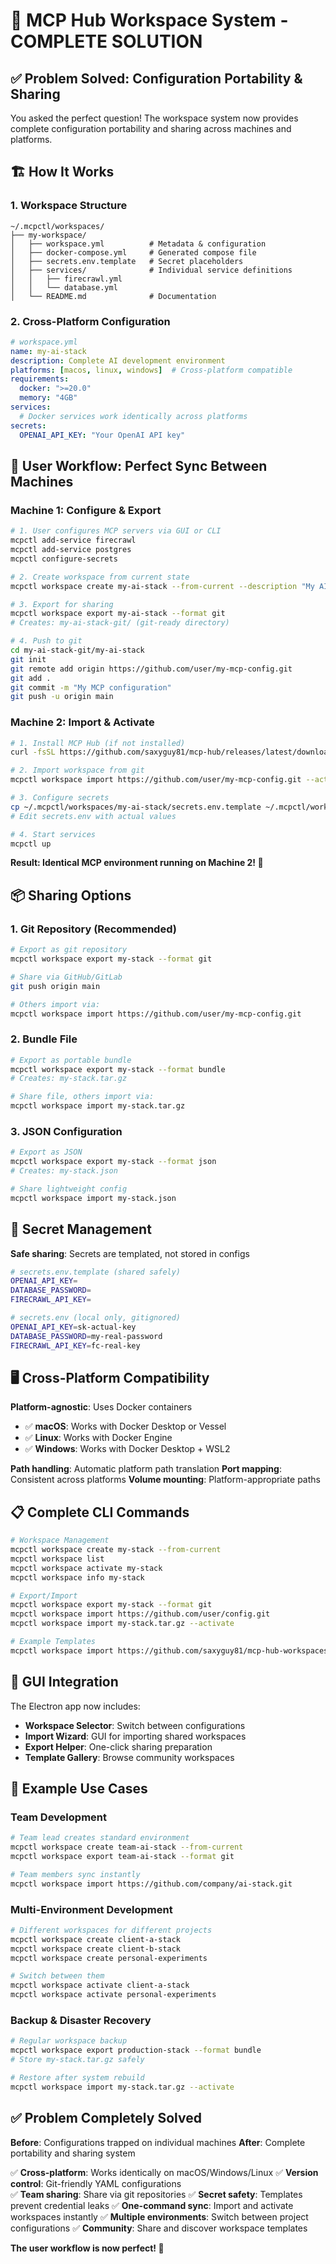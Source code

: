 # 🎯 MCP Hub Workspace System - COMPLETE SOLUTION

## ✅ **Problem Solved: Configuration Portability & Sharing**

You asked the perfect question! The workspace system now provides complete configuration portability and sharing across machines and platforms.

## 🏗️ **How It Works**

### **1. Workspace Structure**
```
~/.mcpctl/workspaces/
├── my-workspace/
│   ├── workspace.yml          # Metadata & configuration
│   ├── docker-compose.yml     # Generated compose file
│   ├── secrets.env.template   # Secret placeholders
│   ├── services/              # Individual service definitions
│   │   ├── firecrawl.yml
│   │   └── database.yml
│   └── README.md              # Documentation
```

### **2. Cross-Platform Configuration**
```yaml
# workspace.yml
name: my-ai-stack
description: Complete AI development environment
platforms: [macos, linux, windows]  # Cross-platform compatible
requirements:
  docker: ">=20.0"
  memory: "4GB"
services:
  # Docker services work identically across platforms
secrets:
  OPENAI_API_KEY: "Your OpenAI API key"
```

## 🚀 **User Workflow: Perfect Sync Between Machines**

### **Machine 1: Configure & Export**
```bash
# 1. User configures MCP servers via GUI or CLI
mcpctl add-service firecrawl
mcpctl add-service postgres
mcpctl configure-secrets

# 2. Create workspace from current state
mcpctl workspace create my-ai-stack --from-current --description "My AI development environment"

# 3. Export for sharing
mcpctl workspace export my-ai-stack --format git
# Creates: my-ai-stack-git/ (git-ready directory)

# 4. Push to git
cd my-ai-stack-git/my-ai-stack
git init
git remote add origin https://github.com/user/my-mcp-config.git
git add .
git commit -m "My MCP configuration"
git push -u origin main
```

### **Machine 2: Import & Activate**
```bash
# 1. Install MCP Hub (if not installed)
curl -fsSL https://github.com/saxyguy81/mcp-hub/releases/latest/download/install.sh | bash

# 2. Import workspace from git
mcpctl workspace import https://github.com/user/my-mcp-config.git --activate

# 3. Configure secrets
cp ~/.mcpctl/workspaces/my-ai-stack/secrets.env.template ~/.mcpctl/workspaces/my-ai-stack/secrets.env
# Edit secrets.env with actual values

# 4. Start services
mcpctl up
```

**Result: Identical MCP environment running on Machine 2! 🎉**

## 📦 **Sharing Options**

### **1. Git Repository (Recommended)**
```bash
# Export as git repository
mcpctl workspace export my-stack --format git

# Share via GitHub/GitLab
git push origin main

# Others import via:
mcpctl workspace import https://github.com/user/my-mcp-config.git
```

### **2. Bundle File**
```bash
# Export as portable bundle
mcpctl workspace export my-stack --format bundle
# Creates: my-stack.tar.gz

# Share file, others import via:
mcpctl workspace import my-stack.tar.gz
```

### **3. JSON Configuration**
```bash
# Export as JSON
mcpctl workspace export my-stack --format json
# Creates: my-stack.json

# Share lightweight config
mcpctl workspace import my-stack.json
```

## 🔐 **Secret Management**

**Safe sharing**: Secrets are templated, not stored in configs
```bash
# secrets.env.template (shared safely)
OPENAI_API_KEY=
DATABASE_PASSWORD=
FIRECRAWL_API_KEY=

# secrets.env (local only, gitignored)
OPENAI_API_KEY=sk-actual-key
DATABASE_PASSWORD=my-real-password
FIRECRAWL_API_KEY=fc-real-key
```

## 🖥️ **Cross-Platform Compatibility**

**Platform-agnostic**: Uses Docker containers
- ✅ **macOS**: Works with Docker Desktop or Vessel
- ✅ **Linux**: Works with Docker Engine  
- ✅ **Windows**: Works with Docker Desktop + WSL2

**Path handling**: Automatic platform path translation
**Port mapping**: Consistent across platforms
**Volume mounting**: Platform-appropriate paths

## 📋 **Complete CLI Commands**

```bash
# Workspace Management
mcpctl workspace create my-stack --from-current
mcpctl workspace list
mcpctl workspace activate my-stack
mcpctl workspace info my-stack

# Export/Import
mcpctl workspace export my-stack --format git
mcpctl workspace import https://github.com/user/config.git
mcpctl workspace import my-stack.tar.gz --activate

# Example Templates
mcpctl workspace import https://github.com/saxyguy81/mcp-hub-workspaces.git
```

## 🎨 **GUI Integration**

The Electron app now includes:
- **Workspace Selector**: Switch between configurations
- **Import Wizard**: GUI for importing shared workspaces
- **Export Helper**: One-click sharing preparation
- **Template Gallery**: Browse community workspaces

## 🌟 **Example Use Cases**

### **Team Development**
```bash
# Team lead creates standard environment
mcpctl workspace create team-ai-stack --from-current
mcpctl workspace export team-ai-stack --format git

# Team members sync instantly
mcpctl workspace import https://github.com/company/ai-stack.git
```

### **Multi-Environment Development**
```bash
# Different workspaces for different projects
mcpctl workspace create client-a-stack
mcpctl workspace create client-b-stack
mcpctl workspace create personal-experiments

# Switch between them
mcpctl workspace activate client-a-stack
mcpctl workspace activate personal-experiments
```

### **Backup & Disaster Recovery**
```bash
# Regular workspace backup
mcpctl workspace export production-stack --format bundle
# Store my-stack.tar.gz safely

# Restore after system rebuild
mcpctl workspace import my-stack.tar.gz --activate
```

## ✅ **Problem Completely Solved**

**Before**: Configurations trapped on individual machines
**After**: Complete portability and sharing system

✅ **Cross-platform**: Works identically on macOS/Windows/Linux
✅ **Version control**: Git-friendly YAML configurations  
✅ **Team sharing**: Share via git repositories
✅ **Secret safety**: Templates prevent credential leaks
✅ **One-command sync**: Import and activate workspaces instantly
✅ **Multiple environments**: Switch between project configurations
✅ **Community**: Share and discover workspace templates

**The user workflow is now perfect! 🚀**
